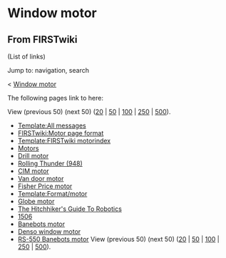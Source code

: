 # Window motor

## From FIRSTwiki

(List of links)

Jump to: navigation, search

< [Window motor](/index.php?title=Window_motor&redirect=no "Window motor")

The following pages link to here:

View (previous 50) (next 50) ([20](/index.php?title=Special:Whatlinkshere/Window_motor&limit=20&from=0 "Special:Whatlinkshere/Window motor") | [50](/index.php?title=Special:Whatlinkshere/Window_motor&limit=50&from=0 "Special:Whatlinkshere/Window motor") | [100](/index.php?title=Special:Whatlinkshere/Window_motor&limit=100&from=0 "Special:Whatlinkshere/Window motor") | [250](/index.php?title=Special:Whatlinkshere/Window_motor&limit=250&from=0 "Special:Whatlinkshere/Window motor") | [500](/index.php?title=Special:Whatlinkshere/Window_motor&limit=500&from=0 "Special:Whatlinkshere/Window motor")).

- [Template:All messages](Template:All_messages "Template:All messages")
- [FIRSTwiki:Motor page format](FIRSTwiki:Motor_page_format "FIRSTwiki:Motor page format")
- [Template:FIRSTwiki motorindex](Template:FIRSTwiki_motorindex "Template:FIRSTwiki motorindex")
- [Motors](Motors "Motors")
- [Drill motor](Drill_motor "Drill motor")
- [Rolling Thunder (948)](Rolling_Thunder_%28948%29 "Rolling Thunder \(948\)")
- [CIM motor](CIM_motor "CIM motor")
- [Van door motor](Van_door_motor "Van door motor")
- [Fisher Price motor](Fisher_Price_motor "Fisher Price motor")
- [Template:Format/motor](Template:Format/motor "Template:Format/motor")
- [Globe motor](Globe_motor "Globe motor")
- [The Hitchhiker's Guide To Robotics](The_Hitchhiker%27s_Guide_To_Robotics "The Hitchhiker's Guide To Robotics")
- [1506](1506 "1506")
- [Banebots motor](Banebots_motor "Banebots motor")
- [Denso window motor](Denso_window_motor "Denso window motor")
- [RS-550 Banebots motor](RS-550_Banebots_motor "RS-550 Banebots motor") View (previous 50) (next 50) ([20](/index.php?title=Special:Whatlinkshere/Window_motor&limit=20&from=0 "Special:Whatlinkshere/Window motor") | [50](/index.php?title=Special:Whatlinkshere/Window_motor&limit=50&from=0 "Special:Whatlinkshere/Window motor") | [100](/index.php?title=Special:Whatlinkshere/Window_motor&limit=100&from=0 "Special:Whatlinkshere/Window motor") | [250](/index.php?title=Special:Whatlinkshere/Window_motor&limit=250&from=0 "Special:Whatlinkshere/Window motor") | [500](/index.php?title=Special:Whatlinkshere/Window_motor&limit=500&from=0 "Special:Whatlinkshere/Window motor")).
